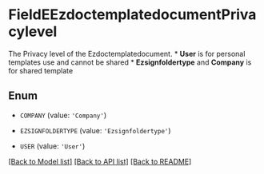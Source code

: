 # FieldEEzdoctemplatedocumentPrivacylevel

The Privacy level of the Ezdoctemplatedocument.  * **User** is for personal templates use and cannot be shared * **Ezsignfoldertype** and **Company** is for shared template

## Enum

* `COMPANY` (value: `'Company'`)

* `EZSIGNFOLDERTYPE` (value: `'Ezsignfoldertype'`)

* `USER` (value: `'User'`)

[[Back to Model list]](../README.md#documentation-for-models) [[Back to API list]](../README.md#documentation-for-api-endpoints) [[Back to README]](../README.md)


